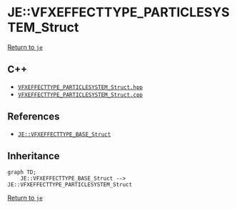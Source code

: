 # JE::VFXEFFECTTYPE_PARTICLESYSTEM_Struct

[Return to `je`](/docs/je.md)

## C++

- [`VFXEFFECTTYPE_PARTICLESYSTEM_Struct.hpp`](/src/je/VFXEFFECTTYPE_PARTICLESYSTEM_Struct.hpp)
- [`VFXEFFECTTYPE_PARTICLESYSTEM_Struct.cpp`](/src/je/VFXEFFECTTYPE_PARTICLESYSTEM_Struct.cpp)

## References

- [`JE::VFXEFFECTTYPE_BASE_Struct`](/docs/je/VFXEFFECTTYPE_BASE_Struct.md)

## Inheritance

```mermaid
graph TD;
    JE::VFXEFFECTTYPE_BASE_Struct --> JE::VFXEFFECTTYPE_PARTICLESYSTEM_Struct
```

[Return to `je`](/docs/je.md)